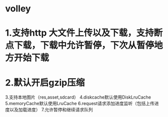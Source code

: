 volley
======
1.支持http 大文件上传以及下载，支持断点下载，下载中允许暂停，下次从暂停地方开始下载
======
2.默认开启gzip压缩
======
3.支持本地图片（res,asset,sdcard）
4.diskcache默认使用DiskLruCache
5.memoryCache默认使用LruCache
6.request请求添加进度监听（包括上传进度以及加载进度）
7.允许暂停和继续请求队列
